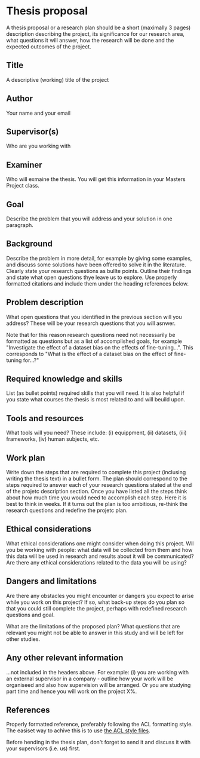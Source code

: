# Thesis proposal

A thesis proposal or a research plan should be a short (maximally 3 pages) description describing the project, its significance for our research area, what questions it will answer, how the research will be done and the expected outcomes of the project.

## Title

A descriptive (working) title of the project

## Author

Your name and your email

## Supervisor(s)

Who are you working with

## Examiner

Who will exmaine the thesis. You will get this information in your Masters Project class.

## Goal

Describe the problem that you will address and your solution in one paragraph.

## Background

Describe the problem in more detail, for example by giving some examples, and discuss some  solutions have been offered to solve it in the literature. Clearly state your research questions as bullte points. Outline their findings and state what open questions thye leave us to explore. Use properly formatted citations and include them under the heading references below.

## Problem description

What open questions that you identified in the previous section will you address? These will be your research questions that you will asnwer.

Note that for this reason research questions need not necessarily be formatted as questions but as a list of accomplished goals, for example "Investigate the effect of a dataset bias on the effects of fine-tuning...". This corresponds to "What is the effect of a dataset bias on the effect of fine-tuning for...?"

## Required knowledge and skills

List (as bullet points) required skills that you will need. It is also helpful if you state what courses the thesis is most related to and will beuild upon.

## Tools and resources

What tools will you need? These include: (i) equippment, (ii) datasets, (iii) frameworks, (iv) human subjects, etc.

## Work plan

Write down the steps that are required to complete this project (inclusing writing the thesis text) in a bullet form. The plan should correspond to the steps required to answer each of your research questions stated at the end of the projetc description section. Once you have listed all the steps think about how much time you would need to accomplish each step. Here it is best to think in weeks. If it turns out the plan is too ambitious, re-think the research questions and redefine the projetc plan.

## Ethical considerations

What ethical considerations one might consider when doing this project. Wll you be working with people: what data will be collected from them and how this data will be used in research and results about it will be communicated? Are there any ethical considerations related to the data you will be using?

## Dangers and limitations

Are there any obstacles you might encounter or dangers you expect to arise while you work on this project? If so, what back-up steps do you plan so that you could still complete the project, perhaps with redefined research questions and goal.

What are the limitations of the proposed plan? What questions that are relevant you might not be able to answer in this study and will be left for other studies.

## Any other relevant information

...not included in the headers above. For example: (i) you are working with an external supervisor in a company - outline how your work will be organiseed and also how supervision will be arranged. Or you are studying part time and hence you will work on the project X%.

## References

Properly formatted reference, preferably following the ACL formatting style. The easiset way to achive this is to use [the ACL style files](https://github.com/acl-org/acl-style-files).

Before hending in the thesis plan, don't forget to send it and discuss it with your supervisors (i.e. us) first.
